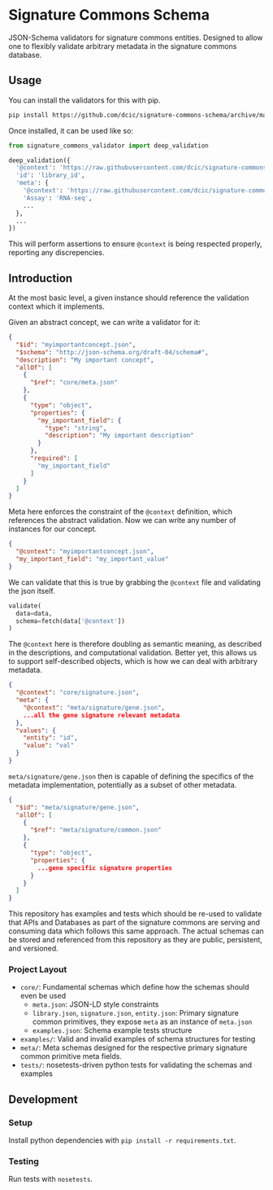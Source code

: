 # Signature Commons Schema

JSON-Schema validators for signature commons entities. Designed to allow one to flexibly validate arbitrary metadata in the signature commons database.

## Usage
You can install the validators for this with pip.
```bash
pip install https://github.com/dcic/signature-commons-schema/archive/master.zip
```

Once installed, it can be used like so:
```python
from signature_commons_validator import deep_validation

deep_validation({
  '@context': 'https://raw.githubusercontent.com/dcic/signature-commons-schema/master/core/library.json',
  'id': 'library_id',
  'meta': {
    '@context': 'https://raw.githubusercontent.com/dcic/signature-commons-schema/master/meta/library/draft-1.json',
    'Assay': 'RNA-seq',
    ...
  },
  ...
})
```

This will perform assertions to ensure `@context` is being respected properly, reporting any discrepencies.

## Introduction
At the most basic level, a given instance should reference the validation context which it implements.

Given an abstract concept, we can write a validator for it:
```json
{
  "$id": "myimportantconcept.json",
  "$schema": "http://json-schema.org/draft-04/schema#",
  "description": "My important concept",
  "allOf": [
    {
      "$ref": "core/meta.json"
    },
    {
      "type": "object",
      "properties": {
        "my_important_field": {
          "type": "string",
          "description": "My important description"
        }
      },
      "required": [
        "my_important_field"
      ]
    }
  ]
}
```

Meta here enforces the constraint of the `@context` definition, which references the abstract validation. Now we can write any number of instances for our concept.
```json
{
  "@context": "myimportantconcept.json",
  "my_important_field": "my_important_value"
}
```

We can validate that this is true by grabbing the `@context` file and validating the json itself.
```python
validate(
  data=data,
  schema=fetch(data['@context'])
)
```

The `@context` here is therefore doubling as semantic meaning, as described in the descriptions, and computational validation. Better yet, this allows us to support self-described objects, which is how we can deal with arbitrary metadata.

```json
{
  "@context": "core/signature.json",
  "meta": {
    "@context": "meta/signature/gene.json",
    ...all the gene signature relevant metadata
  },
  "values": {
    "entity": "id",
    "value": "val"
  }
}
```

`meta/signature/gene.json` then is capable of defining the specifics of the metadata implementation, potentially as a subset of other metadata.

```json
{
  "$id": "meta/signature/gene.json",
  "allOf": [
    {
      "$ref": "meta/signature/common.json"
    },
    {
      "type": "object",
      "properties": {
        ...gene specific signature properties
      }
    }
  ]
}
```

This repository has examples and tests which should be re-used to validate that APIs and Databases as part of the signature commons are serving and consuming data which follows this same approach. The actual schemas can be stored and referenced from this repository as they are public, persistent, and versioned.

### Project Layout
- `core/`: Fundamental schemas which define how the schemas should even be used
  - `meta.json`: JSON-LD style constraints
  - `library.json`, `signature.json`, `entity.json`: Primary signature common primitives, they expose `meta` as an instance of `meta.json`
  - `examples.json`: Schema example tests structure
- `examples/`: Valid and invalid examples of schema structures for testing
- `meta/`: Meta schemas designed for the respective primary signature common primitive meta fields.
- `tests/`: nosetests-driven python tests for validating the schemas and examples

## Development

### Setup
Install python dependencies with `pip install -r requirements.txt`.

### Testing
Run tests with `nosetests`.
